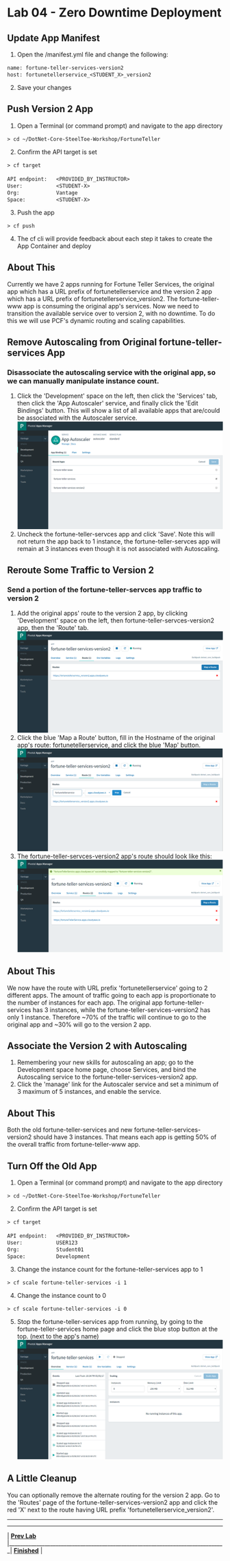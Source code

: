 [appManagerFTServiceHome]: img/appManagerFTServiceHome.png " "
[appManagerFtServiceRoute]: img/appManagerFtServiceRoute.png " "
[appManagerAutoScaleBoundApps]: img/appManagerAutoScaleBoundApps.png " "
[appManagerFTServiceV2Route]: img/appManagerFTServiceV2Route.png " "
[appManagerFTServiceV2AddRoute]: img/appManagerFTServiceV2AddRoute.png " "
[appManagerFTServiceV2RouteNew]: img/appManagerFTServiceV2RouteNew.png " "
[appManagerFTServiceV2Home]: img/appManagerFTServiceV2Home.png " "
[appManagerFtServiceStopped]: img/appManagerFtServiceStopped.png " "

# Lab 04 - Zero Downtime Deployment

## Update App Manifest
1. Open the /manifest.yml file and change the following:
```
name: fortune-teller-services-version2
host: fortunetellerservice_<STUDENT_X>_version2
```
2. Save your changes

## Push Version 2 App
1. Open a Terminal (or command prompt) and navigate to the app directory
```
> cd ~/DotNet-Core-SteelToe-Workshop/FortuneTeller
```
2. Confirm the API target is set
```
> cf target

API endpoint:   <PROVIDED_BY_INSTRUCTOR>
User:           <STUDENT-X>
Org:            Vantage
Space:          <STUDENT-X>
```
3. Push the app
```
> cf push
```
4. The cf cli will provide feedback about each step it takes to create the App Container and deploy

## About This
Currently we have 2 apps running for Fortune Teller Services, the original app which has a URL prefix of fortunetellerservice and the version 2 app which has a URL prefix of fortunetellerservice_version2. The fortune-teller-www app is consuming the original app's services. Now we need to transition the available service over to version 2, with no downtime. To do this we will use PCF's dynamic routing and scaling capabilities.

## Remove Autoscaling from Original fortune-teller-services App
### Disassociate the autoscaling service with the original app, so we can manually manipulate instance count.
1. Click the 'Development' space on the left, then click the 'Services' tab, then click the 'App Autoscaler' service, and finally click the 'Edit Bindings' button. This will show a list of all available apps that are/could be associated with the Autoscaler service.
![alt text][appManagerAutoScaleBoundApps]
2. Uncheck the fortune-teller-servces app and click 'Save'. Note this will not return the app back to 1 instance, the fortune-teller-servces app will remain at 3 instances even though it is not associated with Autoscaling.

## Reroute Some Traffic to Version 2
### Send a portion of the fortune-teller-servces app traffic to version 2
1. Add the original apps' route to the version 2 app, by clicking 'Development' space on the left, then fortune-teller-servces-version2 app, then the 'Route' tab.
![alt text][appManagerFTServiceV2Route]
2. Click the blue 'Map a Route' button, fill in the Hostname of the original app's route: fortunetellerservice, and click the blue 'Map' button.
![alt text][appManagerFTServiceV2AddRoute]
3. The fortune-teller-servces-version2 app's route should look like this:
![alt text][appManagerFTServiceV2RouteNew]

## About This
We now have the route with URL prefix 'fortunetellerservice' going to 2 different apps. The amount of traffic going to each app is proportionate to the number of instances for each app. The original app fortune-teller-services has 3 instances, while the fortune-teller-services-version2 has only 1 instance. Therefore ~70% of the traffic will continue to go to the original app and ~30% will go to the version 2 app.

## Associate the Version 2 with Autoscaling
1. Remembering your new skills for autoscaling an app; go to the Development space home page, choose Services, and bind the Autoscaling service to the fortune-teller-services-version2 app.
2. Click the 'manage' link for the Autoscaler service and set a minimum of 3 maximum of 5 instances, and enable the service.

## About This
Both the old fortune-teller-services and new fortune-teller-services-version2 should have 3 instances. That means each app is getting 50% of the overall traffic from fortune-teller-www app.

## Turn Off the Old App
1. Open a Terminal (or command prompt) and navigate to the app directory
```
> cd ~/DotNet-Core-SteelToe-Workshop/FortuneTeller
```
2. Confirm the API target is set
```
> cf target

API endpoint:   <PROVIDED_BY_INSTRUCTOR>
User:           USER123
Org:            Student01
Space:          Development
```
3. Change the instance count for the fortune-teller-services app to 1
```
> cf scale fortune-teller-services -i 1
```
4. Change the instance count to 0
```
> cf scale fortune-teller-services -i 0
```
5. Stop the fortune-teller-services app from running, by going to the fortune-teller-services home page and click the blue stop button at the top. (next to the app's name)
![alt text][appManagerFtServiceStopped]

## A Little Cleanup
You can optionally remove the alternate routing for the version 2 app. Go to the 'Routes' page of the fortune-teller-services-version2 app and click the red 'X' next to the route having URL prefix 'fortunetellerservice_version2'.


___

___
| **[Prev Lab](../Lab-04/README.md)** |_______________________________________________________________________________| **[Finished](../../README.md)** |